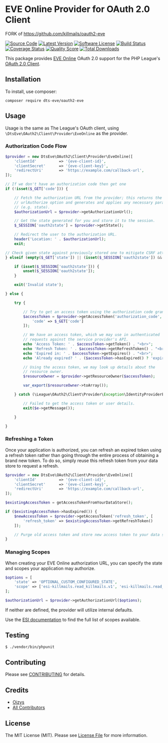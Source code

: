 # EVE Online Provider for OAuth 2.0 Client
FORK of https://github.com/killmails/oauth2-eve

[![Source Code](http://img.shields.io/badge/source-dts-eve/oauth2--eve-blue.svg?style=flat-square)](https://github.com/dts-eve/oauth2-eve)
[![Latest Version](https://img.shields.io/github/release/dts-eve/oauth2-eve.svg?style=flat-square)](https://github.com/dts-eve/oauth2-eve/releases)
[![Software License](https://img.shields.io/badge/license-MIT-brightgreen.svg?style=flat-square)](LICENSE.md)
[![Build Status](https://img.shields.io/travis/dts-eve/oauth2-eve/master.svg?style=flat-square)](https://travis-ci.org/dts-eve/oauth2-eve)
[![Coverage Status](https://img.shields.io/scrutinizer/coverage/g/dts-eve/oauth2-eve.svg?style=flat-square)](https://scrutinizer-ci.com/g/dts-eve/oauth2-eve/code-structure)
[![Quality Score](https://img.shields.io/scrutinizer/g/dts-eve/oauth2-eve.svg?style=flat-square)](https://scrutinizer-ci.com/g/dts-eve/oauth2-eve)
[![Total Downloads](https://img.shields.io/packagist/dt/dts-eve/oauth2-eve.svg?style=flat-square)](https://packagist.org/packages/dts-eve/oauth2-eve)

This package provides [EVE Online](https://developers.eveonline.com) OAuth 2.0 support for the PHP League's [OAuth 2.0 Client](https://github.com/thephpleague/oauth2-client).

## Installation

To install, use composer:

```
composer require dts-eve/oauth2-eve
```

## Usage

Usage is the same as The League's OAuth client, using `\DtsEve\OAuth2\Client\Provider\EveOnline` as the provider.

### Authorization Code Flow

```php
$provider = new DtsEve\OAuth2\Client\Provider\EveOnline([
    'clientId'          => '{eve-client-id}',
    'clientSecret'      => '{eve-client-key}',
    'redirectUri'       => 'https://example.com/callback-url',
]);

// If we don't have an authorization code then get one
if (!isset($_GET['code'])) {

    // Fetch the authorization URL from the provider; this returns the
    // urlAuthorize option and generates and applies any necessary parameters
    // (e.g. state).
    $authorizationUrl = $provider->getAuthorizationUrl();

    // Get the state generated for you and store it to the session.
    $_SESSION['oauth2state'] = $provider->getState();

    // Redirect the user to the authorization URL.
    header('Location: ' . $authorizationUrl);
    exit;

// Check given state against previously stored one to mitigate CSRF attack
} elseif (empty($_GET['state']) || (isset($_SESSION['oauth2state']) && $_GET['state'] !== $_SESSION['oauth2state'])) {

    if (isset($_SESSION['oauth2state'])) {
        unset($_SESSION['oauth2state']);
    }

    exit('Invalid state');

} else {

    try {

        // Try to get an access token using the authorization code grant.
        $accessToken = $provider->getAccessToken('authorization_code', [
            'code' => $_GET['code']
        ]);

        // We have an access token, which we may use in authenticated
        // requests against the service provider's API.
        echo 'Access Token: ' . $accessToken->getToken() . "<br>";
        echo 'Refresh Token: ' . $accessToken->getRefreshToken() . "<br>";
        echo 'Expired in: ' . $accessToken->getExpires() . "<br>";
        echo 'Already expired? ' . ($accessToken->hasExpired() ? 'expired' : 'not expired') . "<br>";

        // Using the access token, we may look up details about the
        // resource owner.
        $resourceOwner = $provider->getResourceOwner($accessToken);

        var_export($resourceOwner->toArray());

    } catch (\League\OAuth2\Client\Provider\Exception\IdentityProviderException $e) {

        // Failed to get the access token or user details.
        exit($e->getMessage());

    }

}
```
### Refreshing a Token

Once your application is authorized, you can refresh an expired token using a refresh token rather than going through the entire process of obtaining a brand new token. To do so, simply reuse this refresh token from your data store to request a refresh.

```php
$provider = new DtsEve\OAuth2\Client\Provider\EveOnline([
    'clientId'          => '{eve-client-id}',
    'clientSecret'      => '{eve-client-key}',
    'redirectUri'       => 'https://example.com/callback-url',
]);

$existingAccessToken = getAccessTokenFromYourDataStore();

if ($existingAccessToken->hasExpired()) {
    $newAccessToken = $provider->getAccessToken('refresh_token', [
        'refresh_token' => $existingAccessToken->getRefreshToken()
    ]);

    // Purge old access token and store new access token to your data store.
}
```

### Managing Scopes

When creating your EVE Online authorization URL, you can specify the state and scopes your application may authorize.

```php
$options = [
    'state' => 'OPTIONAL_CUSTOM_CONFIGURED_STATE',
    'scope' => ['esi-killmails.read_killmails.v1', 'esi-killmails.read_corporation_killmails.v1']
];

$authorizationUrl = $provider->getAuthorizationUrl($options);
```
If neither are defined, the provider will utilize internal defaults.

Use the [ESI documentation](https://esi.evetech.net/ui/) to find the full list of scopes available.

## Testing

``` bash
$ ./vendor/bin/phpunit
```

## Contributing

Please see [CONTRIBUTING](https://github.com/dts-eve/oauth2-eve/blob/master/CONTRIBUTING.md) for details.

## Credits

- [Oizys](https://github.com/syzio)
- [All Contributors](https://github.com/dts-eve/oauth2-eve/contributors)

## License

The MIT License (MIT). Please see [License File](https://github.com/dts-eve/oauth2-eve/blob/master/LICENSE) for more information.
